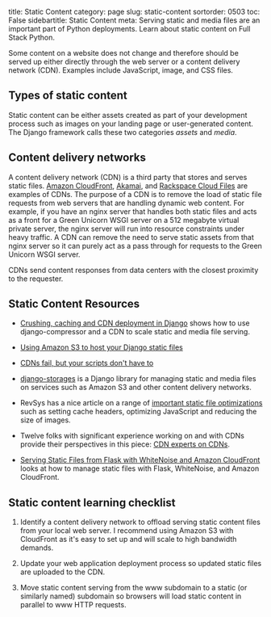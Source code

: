 title: Static Content
category: page
slug: static-content
sortorder: 0503
toc: False
sidebartitle: Static Content
meta: Serving static and media files are an important part of Python deployments. Learn about static content on Full Stack Python.


Some content on a website does not change and therefore should be served
up either directly through the web server or a content delivery network (CDN).
Examples include JavaScript, image, and CSS files.


## Types of static content
Static content can be either assets created as part of your development
process such as images on your landing page or user-generated content. The 
Django framework calls these two categories *assets* and *media*.


## Content delivery networks
A content delivery network (CDN) is a third party that stores and serves 
static files. [Amazon CloudFront](http://aws.amazon.com/cloudfront/),
[Akamai](http://www.akamai.com/), and 
[Rackspace Cloud Files](https://www.rackspace.com/openstack/public/files) 
are examples of CDNs. The purpose of a CDN is to remove the load of static
file requests from web servers that are handling dynamic web content. For
example, if you have an nginx server that handles both static files and 
acts as a front for a Green Unicorn WSGI server on a 512 megabyte 
virtual private server, the nginx server will run into resource 
constraints under heavy traffic. A CDN can remove the need to serve static
assets from that nginx server so it can purely act as a pass through for 
requests to the Green Unicorn WSGI server.

CDNs send content responses from data centers with the closest proximity to the requester.


## Static Content Resources
* [Crushing, caching and CDN deployment in Django](http://tech.marksblogg.com/crushing-caching-cdn-django.html)
  shows how to use django-compressor and a CDN to scale static and media
  file serving.

* [Using Amazon S3 to host your Django static files](http://blog.doismellburning.co.uk/2012/07/14/using-amazon-s3-to-host-your-django-static-files/)

* [CDNs fail, but your scripts don't have to](http://www.hanselman.com/blog/CDNsFailButYourScriptsDontHaveToFallbackFromCDNToLocalJQuery.aspx)

* [django-storages](http://django-storages.readthedocs.org/en/latest/) is 
a Django library for managing static and media files on services such as
Amazon S3 and other content delivery networks.

* RevSys has a nice article on a range of 
  [important static file optimizations](http://www.revsys.com/12days/front-end-performance/)
  such as setting cache headers, optimizing JavaScript and reducing the
  size of images.

* Twelve folks with significant experience working on and with CDNs
  provide their perspectives in this piece: 
  [CDN experts on CDNs](https://www.maxcdn.com/blog/cdn-experts-on-cdns/).

* [Serving Static Files from Flask with WhiteNoise and Amazon CloudFront](https://testdriven.io/blog/flask-static-files-whitenoise-cloudfront/)
  looks at how to manage static files with Flask, WhiteNoise, and
  Amazon CloudFront.

## Static content learning checklist
1. Identify a content delivery network to offload serving static content 
   files from your local web server. I recommend using Amazon S3 with 
   CloudFront as it's easy to set up and will scale to high bandwidth demands.

1. Update your web application deployment process so updated static files are
   uploaded to the CDN. 

1. Move static content serving from the www subdomain to a static (or 
   similarly named) subdomain so browsers will load static content in 
   parallel to www HTTP requests.

